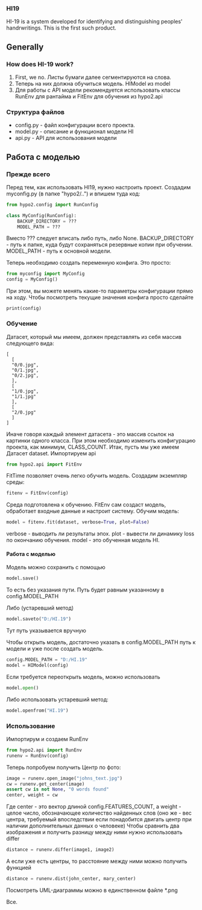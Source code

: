 <!--annstart-->
### HI19
HI-19 is a system developed for identifying and distinguishing peoples' handrwritings. This is the first such product.
<!--annend-->
## Generally

### How does HI-19 work?
  1. First, we no. Листы бумаги далее сегментируются на слова.
  3. Теперь на них должна обучиться модель. HIModel из model
  4. Для работы с API модели рекомендуется использовать классы RunEnv для рантайма и FitEnv для обучения из hypo2.api

### Структура файлов
  - config.py - файл конфигурации всего проекта.
  - model.py - описание и функционал модели HI
  - api.py - API для использования модели

## Работа с моделью

### Прежде всего
Перед тем, как использовать HI19, нужно настроить проект. Создадим myconfig.py (в папке "hypo2/..") и впишем туда код:
```python
from hypo2.config import RunConfig

class MyConfig(RunConfig):
    BACKUP_DIRECTORY = ???
    MODEL_PATH = ???
```
Вместо ??? следует вписать либо путь, либо None. BACKUP_DIRECTORY - путь к папке, куда будут сохраняться резервные копии при обучении. MODEL_PATH - путь к основной модели.

Теперь необходимо создать переменную конфига. Это просто:
```python
from myconfig import MyConfig
config = MyConfig()
```
При этом, вы можете менять какие-то параметры конфигурации прямо на ходу. Чтобы посмотреть текущие значения конфига просто сделайте
```
print(config)
```

### Обучение
Датасет, который мы имеем, должен представлять из себя массив следующего вида:
```
[
  [
  "0/0.jpg",
  "0/1.jpg",
  "0/2.jpg",
  ],
  [
  "1/0.jpg",
  "1/1.jpg"
  ],
  [
  "2/0.jpg"
  ]
]
```
Иначе говоря каждый элемент датасета - это массив ссылок на картинки одного класса. При этом необходимо изменить конфигурацию проекта, как минимум, CLASS_COUNT.
Итак, пусть мы уже имеем Датасет dataset.
Импортируем api
```python
from hypo2.api import FitEnv
```
FitTime позволяет очень легко обучить модель. Создадим экземпляр среды:
```python
fitenv = FitEnv(config)
```
Среда подготовлена к обучению. FitEnv сам создаст модель, обработает входные данные и настроит систему. Обучим модель:
```python
model = fitenv.fit(dataset, verbose=True, plot=False)
```
verbose - выводить ли результаты эпох.
plot - вывести ли динамику loss по окончанию обучения.
model - это обученная модель HI.

#### Работа с моделью
Модель можно сохранить с помощью
```python
model.save()
```
То есть без указания пути. Путь будет равным указанному в config.MODEL_PATH

Либо (устаревший метод)
```python
model.saveto("D:/HI.19")
```
Тут путь указывается вручную

Чтобы открыть модель, достаточно указать в config.MODEL_PATH путь к модели и уже после создать модель.
```python
config.MODEL_PATH = "D:/HI.19"
model = HIModel(config)
```
Если требуется переоткрыть модель, можно использовать
```python
model.open()
```
Либо использовать устаревший метод:
```python
model.openfrom("HI.19")
```

### Использование

Импортирум и создаем RunEnv
```python
from hypo2.api import RunEnv
runenv = RunEnv(config)
```
Теперь попробуем получить Центр по фото:
```python
image = runenv.open_image("johns_text.jpg")
cw = runenv.get_center(image)
assert cw is not None, "0 words found"
center, weight = cw
```
Где center - это вектор длиной config.FEATURES_COUNT, а weight - целое число, обозначающее количество найденных слов (оно же - вес центра, требуемый впоследствии если понадобится двигать центр при наличии дополнительных данных о человеке)
Чтобы сравнить два изображения и получить разницу между ними нужно использовать differ
```python
distance = runenv.differ(image1, image2)
```
А если уже есть центры, то расстояние между ними можно получить функцией
```python
distance = runenv.dist(john_center, mary_center)
```
Посмотреть UML-диаграммы можно в единственном файле \*.png

Все.
